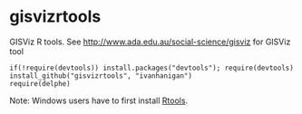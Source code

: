 gisvizrtools
============

GISViz R tools.  See http://www.ada.edu.au/social-science/gisviz for GISViz tool

```{r}
if(!require(devtools)) install.packages("devtools"); require(devtools)
install_github("gisvizrtools", "ivanhanigan")
require(delphe)
```

Note: Windows users have to first install [Rtools](http://cran.r-project.org/bin/windows/Rtools/).
